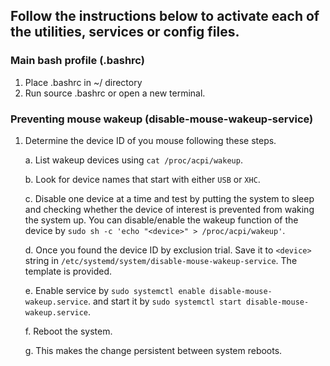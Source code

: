 ## Follow the instructions below to activate each of the utilities, services or config files.

### Main bash profile (.bashrc)

1. Place .bashrc in ~/ directory
2. Run source .bashrc or open a new terminal.

### Preventing mouse wakeup (disable-mouse-wakeup-service)

1. Determine the device ID of you mouse following these steps.

   a. List wakeup devices using `cat /proc/acpi/wakeup`.

   b. Look for device names that start with either `USB` or `XHC`.

   c. Disable one device at a time and test by putting the system to sleep and checking whether the device of interest is prevented from waking the system up. You can disable/enable the wakeup function of the device by `sudo sh -c 'echo "<device>" > /proc/acpi/wakeup'`.

   d. Once you found the device ID by exclusion trial. Save it to `<device>` string in `/etc/systemd/system/disable-mouse-wakeup-service`. The template is provided.

   e. Enable service by `sudo systemctl enable disable-mouse-wakeup.service`. and start it by `sudo systemctl start disable-mouse-wakeup.service`.

   f. Reboot the system.

   g. This makes the change persistent between system reboots.
